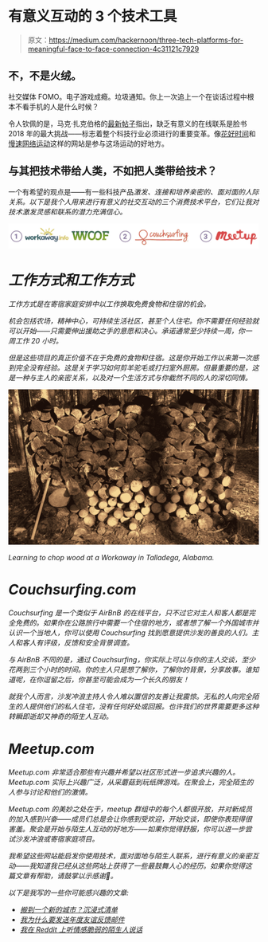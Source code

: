 # 有意义互动的 3 个技术工具

> 原文：<https://medium.com/hackernoon/three-tech-platforms-for-meaningful-face-to-face-connection-4c31121c7929>

## 不，不是火绒。

社交媒体 FOMO。电子游戏成瘾。垃圾通知。你上一次追上一个在谈话过程中根本不看手机的人是什么时候？

令人钦佩的是，马克·扎克伯格的[最新帖子](https://www.cnbc.com/2018/01/04/mark-zuckerbergs-personal-challenge-for-2018-fix-facebook.html)指出，缺乏有意义的在线联系是脸书 2018 年的最大挑战——标志着整个科技行业必须进行的重要变革。像[花好时间](http://www.timewellspent.io)和[慢速网络运动](https://jackcheng.com/the-slow-web/)这样的网站是参与这场运动的好地方。

## **与其把技术带给人类，不如把人类带给技术？**

一个有希望的观点是——有一些科技产品*激发、连接和培养亲密的、面对面的人际关系。以下是我个人用来进行有意义的社交互动的三个消费技术平台，它们让我对技术激发灵感和联系的潜力充满信心。*

*![](img/0616887421756c1e8f0f3a89079296cc.png)*

# *工作方式和工作方式*

*工作方式是在寄宿家庭安排中以工作换取免费食物和住宿的机会。*

*机会包括农场，精神中心，可持续生活社区，甚至个人住宅。你不需要任何经验就可以开始——只需要伸出援助之手的意愿和决心。承诺通常至少持续一周，你一周工作 20 小时。*

*但是这些项目的真正价值不在于免费的食物和住宿。这是你开始工作以来第一次感到完全没有经验。这是关于学习如何剪羊驼毛或打扫室外厨房。但最重要的是，这是一种与主人的亲密关系，以及对一个生活方式与你截然不同的人的深切同情。*

*![](img/8c6e351c0ffe95d766c3c595b4bf7e30.png)*

*Learning to chop wood at a Workaway in Talladega, Alabama.*

# *Couchsurfing.com*

*Couchsurfing 是一个类似于 AirBnB 的在线平台，只不过它对主人和客人都是完全免费的。如果你在公路旅行中需要一个住宿的地方，或者想了解一个外国城市并认识一个当地人，你可以使用 Couchsurfing 找到愿意提供沙发的善良的人们。主人和客人有评级，反馈和安全背景调查。*

*与 AirBnB 不同的是，通过 Couchsurfing，你实际上可以与你的主人交谈，至少花两到三个小时的时间。你的主人只是想了解你，了解你的背景，分享故事。谁知道呢，在你逗留之后，你甚至可能会成为一个长久的朋友！*

*就我个人而言，沙发冲浪主持人令人难以置信的友善让我震惊。无私的人向完全陌生的人提供他们的私人住宅，没有任何好处或回报。也许我们的世界需要更多这种转瞬即逝却又神奇的陌生人互动。*

# *Meetup.com*

*Meetup.com 非常适合那些有兴趣并希望以社区形式进一步追求兴趣的人。Meetup.com 实际上兴趣广泛，从采蘑菇到玩纸牌游戏。在聚会上，完全陌生的人参与讨论和他们的激情。*

*Meetup.com 的美妙之处在于，meetup 群组中的每个人都很开放，并对新成员的加入感到兴奋——成员们总是会让你感到受欢迎，开始交谈，即使你表现得很害羞。聚会是开始与陌生人互动的好地方——如果你觉得舒服，你可以进一步尝试沙发冲浪或寄宿家庭项目。*

*我希望这些网站能启发你使用技术，面对面地与陌生人联系，进行有意义的亲密互动——我知道我已经从这些网站上获得了一些最鼓舞人心的经历。如果你觉得这篇文章有帮助，请鼓掌以示感谢👏。*

*以下是我写的一些你可能感兴趣的文章:*

*   *[搬到一个新的城市？沉浸式清单](/@stervy/moving-to-a-new-city-an-immersion-checklist-ed96c6edc8e9)*
*   *[我为什么要发送年度友谊反馈邮件](/@stervy/why-i-send-annual-friendship-feedback-emails-fa20bf513634)*
*   *[我在 Reddit 上听情感脆弱的陌生人说话](/@stervy/i-listened-to-emotionally-vulnerable-strangers-on-reddit-c1f70ae727ed)*